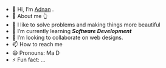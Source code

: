 - 👋 Hi, I’m  [Adnan](https://adnan11.netlify.app/) .
- 🤫 About me 👆 
- 👀 I like to solve problems and making things more beautiful 
- 🌱 I’m currently learning ***Software Development***
- 💞️ I’m looking to collaborate on web designs.
- 📫 How to reach me 
- 😄 Pronouns: Ma D
- ⚡ Fun fact: ...

<!---
Ma-D0113/Ma-D0113 is a ✨ special ✨ repository because its `README.md` (this file) appears on your GitHub profile.
You can click the Preview link to take a look at your changes.
--->

